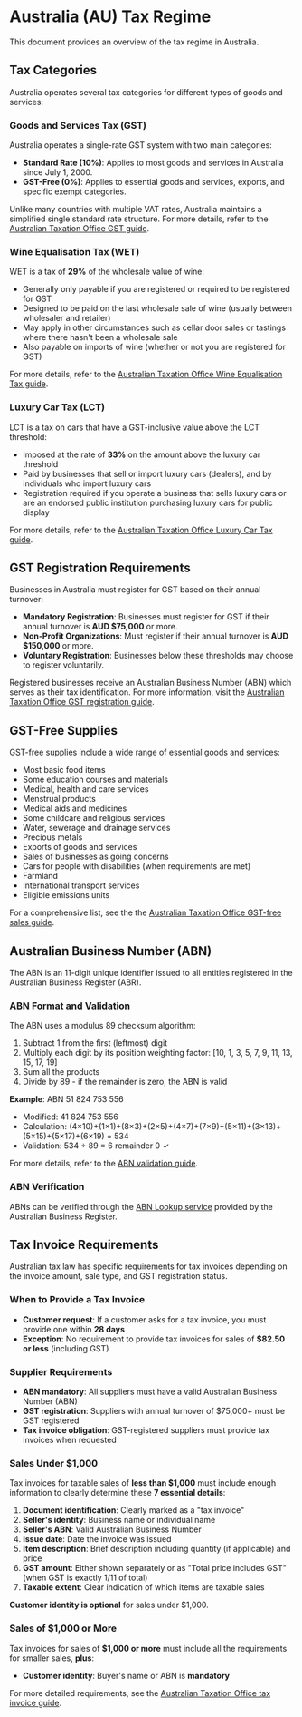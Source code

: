 # Australia (AU) Tax Regime

This document provides an overview of the tax regime in Australia.

## Tax Categories

Australia operates several tax categories for different types of goods and services:

### Goods and Services Tax (GST)

Australia operates a single-rate GST system with two main categories:

- **Standard Rate (10%)**: Applies to most goods and services in Australia since July 1, 2000.
- **GST-Free (0%)**: Applies to essential goods and services, exports, and specific exempt categories.

Unlike many countries with multiple VAT rates, Australia maintains a simplified single standard rate structure. For more details, refer to the [Australian Taxation Office GST guide](https://www.ato.gov.au/businesses-and-organisations/gst-excise-and-indirect-taxes/gst).

### Wine Equalisation Tax (WET)

WET is a tax of **29%** of the wholesale value of wine:

- Generally only payable if you are registered or required to be registered for GST
- Designed to be paid on the last wholesale sale of wine (usually between wholesaler and retailer)
- May apply in other circumstances such as cellar door sales or tastings where there hasn't been a wholesale sale
- Also payable on imports of wine (whether or not you are registered for GST)

For more details, refer to the [Australian Taxation Office Wine Equalisation Tax guide](https://www.ato.gov.au/businesses-and-organisations/gst-excise-and-indirect-taxes/wine-equalisation-tax).

### Luxury Car Tax (LCT)

LCT is a tax on cars that have a GST-inclusive value above the LCT threshold:

- Imposed at the rate of **33%** on the amount above the luxury car threshold
- Paid by businesses that sell or import luxury cars (dealers), and by individuals who import luxury cars
- Registration required if you operate a business that sells luxury cars or are an endorsed public institution purchasing luxury cars for public display

For more details, refer to the [Australian Taxation Office Luxury Car Tax guide](https://www.ato.gov.au/businesses-and-organisations/gst-excise-and-indirect-taxes/luxury-car-tax).

## GST Registration Requirements

Businesses in Australia must register for GST based on their annual turnover:

- **Mandatory Registration**: Businesses must register for GST if their annual turnover is **AUD $75,000** or more.
- **Non-Profit Organizations**: Must register if their annual turnover is **AUD $150,000** or more.
- **Voluntary Registration**: Businesses below these thresholds may choose to register voluntarily.

Registered businesses receive an Australian Business Number (ABN) which serves as their tax identification. For more information, visit the [Australian Taxation Office GST registration guide](https://www.ato.gov.au/businesses-and-organisations/gst-excise-and-indirect-taxes/gst).

## GST-Free Supplies

GST-free supplies include a wide range of essential goods and services:

- Most basic food items
- Some education courses and materials
- Medical, health and care services
- Menstrual products
- Medical aids and medicines
- Some childcare and religious services
- Water, sewerage and drainage services
- Precious metals
- Exports of goods and services
- Sales of businesses as going concerns
- Cars for people with disabilities (when requirements are met)
- Farmland
- International transport services
- Eligible emissions units

For a comprehensive list, see the the [Australian Taxation Office GST-free sales guide](https://www.ato.gov.au/businesses-and-organisations/gst-excise-and-indirect-taxes/gst/when-to-charge-gst-and-when-not-to/gst-free-sales).

## Australian Business Number (ABN)

The ABN is an 11-digit unique identifier issued to all entities registered in the Australian Business Register (ABR).

### ABN Format and Validation

The ABN uses a modulus 89 checksum algorithm:

1. Subtract 1 from the first (leftmost) digit
2. Multiply each digit by its position weighting factor: [10, 1, 3, 5, 7, 9, 11, 13, 15, 17, 19]
3. Sum all the products
4. Divide by 89 - if the remainder is zero, the ABN is valid

**Example**: ABN 51 824 753 556
- Modified: 41 824 753 556
- Calculation: (4×10)+(1×1)+(8×3)+(2×5)+(4×7)+(7×9)+(5×11)+(3×13)+(5×15)+(5×17)+(6×19) = 534
- Validation: 534 ÷ 89 = 6 remainder 0 ✓

For more details, refer to the [ABN validation guide](https://abr.business.gov.au/Help/AbnFormat).

### ABN Verification

ABNs can be verified through the [ABN Lookup service](https://abr.business.gov.au/) provided by the Australian Business Register.

## Tax Invoice Requirements

Australian tax law has specific requirements for tax invoices depending on the invoice amount, sale type, and GST registration status.

### When to Provide a Tax Invoice

- **Customer request**: If a customer asks for a tax invoice, you must provide one within **28 days**
- **Exception**: No requirement to provide tax invoices for sales of **$82.50 or less** (including GST)

### Supplier Requirements

- **ABN mandatory**: All suppliers must have a valid Australian Business Number (ABN)
- **GST registration**: Suppliers with annual turnover of $75,000+ must be GST registered
- **Tax invoice obligation**: GST-registered suppliers must provide tax invoices when requested

### Sales Under $1,000

Tax invoices for taxable sales of **less than $1,000** must include enough information to clearly determine these **7 essential details**:

1. **Document identification**: Clearly marked as a "tax invoice"
2. **Seller's identity**: Business name or individual name
3. **Seller's ABN**: Valid Australian Business Number
4. **Issue date**: Date the invoice was issued
5. **Item description**: Brief description including quantity (if applicable) and price
6. **GST amount**: Either shown separately or as "Total price includes GST" (when GST is exactly 1/11 of total)
7. **Taxable extent**: Clear indication of which items are taxable sales

**Customer identity is optional** for sales under $1,000.

### Sales of $1,000 or More

Tax invoices for sales of **$1,000 or more** must include all the requirements for smaller sales, **plus**:

- **Customer identity**: Buyer's name or ABN is **mandatory**

For more detailed requirements, see the [Australian Taxation Office tax invoice guide](https://www.ato.gov.au/businesses-and-organisations/gst-excise-and-indirect-taxes/gst/tax-invoices).

